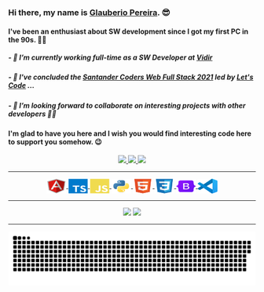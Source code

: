 ### Hi there, my name is [Glauberio Pereira](https://github.com/gapjr). 😎
#### I've been an enthusiast about SW development since I got my first PC in the 90s. 👨‍💻

##### - 🔭 I’m currently working full-time as a SW Developer at [Vidir](https://vidirsolutions.com/)
##### - 🌱 I've concluded the [Santander Coders Web Full Stack 2021](https://app.becas-santander.com/en/program/bolsas-santander-tecnologia-santander-coders-web-full-stack-2021) led by [Let's Code](https://letscode.com.br/) ...
##### - 👯 I’m looking forward to collaborate on interesting projects with other developers 👨‍💻

#### I'm glad to have you here and I wish you would find interesting code here to support you somehow. 😉 

<div style="display: inline_block" align="center" >
<a href="https://github.com/gapjr">
  <img height="130em" src="https://github-readme-stats.vercel.app/api?username=gapjr&show_icons=true&theme=onedark&include_all_commits=true&count_private=true"/>
  <img height="130em" src="http://github-readme-streak-stats.herokuapp.com?user=gapjr&theme=onedark&date_format=M%20j%5B%2C%20Y%5D"/>
  <img height="130em" src="https://github-readme-stats.vercel.app/api/top-langs/?username=gapjr&layout=compact&langs_count=7&theme=onedark&count_private=true"/>
</div>
<div align="center" style="display: inline_block">
  <hr>
  <img align="center" alt="gapjr-Angular" height="30" width="40" src="https://raw.githubusercontent.com/devicons/devicon/master/icons/angularjs/angularjs-original.svg">
  <img align="center" alt="gapjr-Ts" height="30" width="40" src="https://raw.githubusercontent.com/devicons/devicon/master/icons/typescript/typescript-plain.svg">
  <img align="center" alt="gapjr-Js" height="30" width="40" src="https://raw.githubusercontent.com/devicons/devicon/master/icons/javascript/javascript-plain.svg">
  <img align="center" alt="gapjr-Python" height="30" width="40" src="https://raw.githubusercontent.com/devicons/devicon/master/icons/python/python-original.svg">
  <!-- <img align="center" alt="gapjr-React" height="30" width="40" src="https://raw.githubusercontent.com/devicons/devicon/master/icons/react/react-original.svg"> -->
  <img align="center" alt="gapjr-HTML" height="30" width="40" src="https://raw.githubusercontent.com/devicons/devicon/master/icons/html5/html5-original.svg">
  <img align="center" alt="gapjr-CSS" height="30" width="40" src="https://raw.githubusercontent.com/devicons/devicon/master/icons/css3/css3-original.svg">
  <img align="center" alt="gapjr-Bootstrap" height="30" width="40" src="https://raw.githubusercontent.com/devicons/devicon/master/icons/bootstrap/bootstrap-original.svg">
  <img align="center" alt="gapjr-VSCode" height="30" width="40" src="https://raw.githubusercontent.com/devicons/devicon/master/icons/vscode/vscode-original.svg">
  <hr>

  <a href = "mailto:glauberio.pereira@gmail.com"><img src="https://img.shields.io/badge/-Gmail-%23333?style=for-the-badge&logo=gmail&logoColor=white" target="_blank"></a>
  <a href="https://www.linkedin.com/in/glauberio" target="_blank"><img src="https://img.shields.io/badge/-LinkedIn-%230077B5?style=for-the-badge&logo=linkedin&logoColor=white" target="_blank"></a> 
  <hr>
  
  ![Snake animation](https://github.com/gapjr/gapjr/blob/output/github-contribution-grid-snake.svg)
 
</div>
